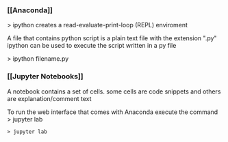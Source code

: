 ### [[Anaconda]]
\> ipython
creates a read-evaluate-print-loop (REPL) enviroment

A file that contains python script is a plain text file with the extension ".py"
ipython can be used to execute the script written in a py file

\> ipython filename.py

### [[Jupyter Notebooks]]
A notebook contains a set of cells. some cells are code snippets and others are explanation/comment text

To run the web interface that comes with Anaconda execute the command
\> jupyter lab

```
> jupyter lab
```
